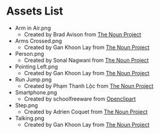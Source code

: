 # Assets List

- Arm in Air.png
  - Created by Brad Avison from [The Noun Project](https://thenounproject.com/search/?q=man&i=347812)
- Arms Crossed.png
  - Created by Gan Khoon Lay from [The Noun Project](https://thenounproject.com/search/?q=arms+crossed&i=1926296)
- Person.png
  - Created by Sonal Nagwani from [The Noun Project](https://thenounproject.com/search/?q=person&i=3401339)
- Pointing Left.png
  - Created by Gan Khoon Lay from [The Noun Project](https://thenounproject.com/leremy/collection/man-action-postures-and-poses/?i=1926274)
- Run Jump.png
  - Created by Phạm Thanh Lộc from [The Noun Project](https://thenounproject.com/search/?q=run+jump&i=2303985)
- Smartphone.png
  - Created by schoolfreeware from [Openclipart](https://openclipart.org/detail/276127/smartphone-tablet-black-and-white-free-clipart-icon)
- Step.png
  - Created by Adrien Coquet from [The Noun Project](https://thenounproject.com/search/?q=step&i=3203226)
- Talking.png
  - Created by Gan Khoon Lay from [The Noun Project](https://thenounproject.com/search/?q=talking+stickman&i=1584739)
